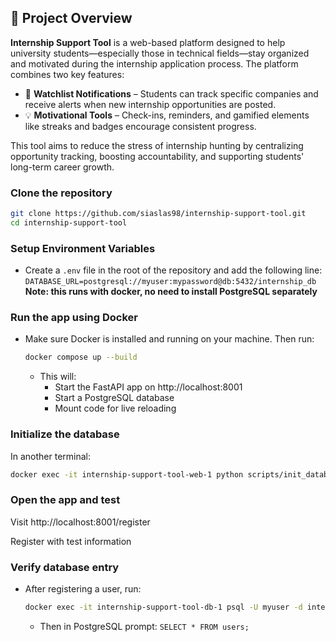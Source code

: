 ## 🎯 Project Overview

**Internship Support Tool** is a web-based platform designed to help university students—especially those in technical fields—stay organized and motivated during the internship application process. The platform combines two key features:

- 🔔 **Watchlist Notifications** – Students can track specific companies and receive alerts when new internship opportunities are posted.
- 💡 **Motivational Tools** – Check-ins, reminders, and gamified elements like streaks and badges encourage consistent progress.

This tool aims to reduce the stress of internship hunting by centralizing opportunity tracking, boosting accountability, and supporting students' long-term career growth.

### Clone the repository

```bash
git clone https://github.com/siaslas98/internship-support-tool.git
cd internship-support-tool
```

### Setup Environment Variables

- Create a `.env` file in the root of the repository and add the following line:
  `DATABASE_URL=postgresql://myuser:mypassword@db:5432/internship_db`
  **Note: this runs with docker, no need to install PostgreSQL separately**

### Run the app using Docker

- Make sure Docker is installed and running on your machine. Then run:
  ```bash
  docker compose up --build
  ```
  - This will:
    - Start the FastAPI app on http://localhost:8001
    - Start a PostgreSQL database
    - Mount code for live reloading

### Initialize the database

In another terminal:

```bash
docker exec -it internship-support-tool-web-1 python scripts/init_database.py
```

### Open the app and test

Visit http://localhost:8001/register

Register with test information

### Verify database entry

- After registering a user, run:
  ```bash
  docker exec -it internship-support-tool-db-1 psql -U myuser -d internship_db
  ```
  - Then in PostgreSQL prompt:
    `SELECT * FROM users;`
